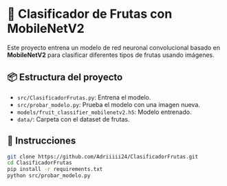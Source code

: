 # 🥭 Clasificador de Frutas con MobileNetV2

Este proyecto entrena un modelo de red neuronal convolucional basado en **MobileNetV2** para clasificar diferentes tipos de frutas usando imágenes.

## 📦 Estructura del proyecto

- `src/ClasificadorFrutas.py`: Entrena el modelo.
- `src/probar_modelo.py`: Prueba el modelo con una imagen nueva.
- `models/fruit_classifier_mobilenetv2.h5`: Modelo entrenado.
- `data/`: Carpeta con el dataset de frutas.

## 🚀 Instrucciones

   ```bash
   git clone https://github.com/Adriiiii24/ClasificadorFrutas.git
   cd ClasificadorFrutas
   pip install -r requirements.txt
   python src/probar_modelo.py
